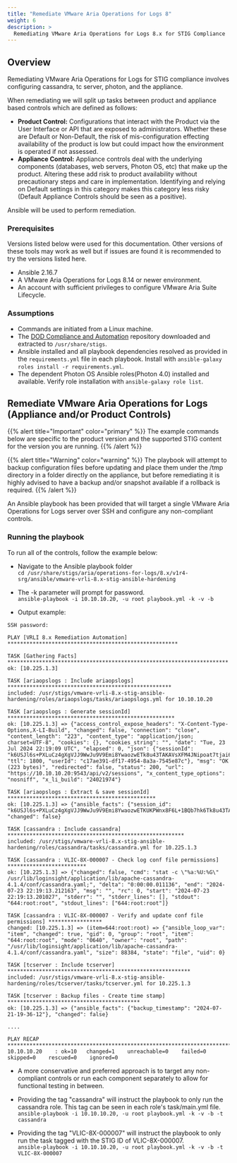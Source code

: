 ```yaml
---
title: "Remediate VMware Aria Operations for Logs 8"
weight: 6
description: >
  Remediating VMware Aria Operations for Logs 8.x for STIG Compliance
---
```

## Overview
Remediating VMware Aria Operations for Logs for STIG compliance involves configuring cassandra, tc server, photon, and the appliance.

When remediating we will split up tasks between product and appliance based controls which are defined as follows:
* **Product Control:** Configurations that interact with the Product via the User Interface or API that are exposed to administrators. Whether these are Default or Non-Default, the risk of mis-configuration effecting availability of the product is low but could impact how the environment is operated if not assessed.
* **Appliance Control:** Appliance controls deal with the underlying components (databases, web servers, Photon OS, etc) that make up the product. Altering these add risk to product availability without precautionary steps and care in implementation. Identifying and relying on Default settings in this category makes this category less risky (Default Appliance Controls should be seen as a positive).

Ansible will be used to perform remediation.

### Prerequisites
Versions listed below were used for this documentation. Other versions of these tools may work as well but if issues are found it is recommended to try the versions listed here.  

* Ansible 2.16.7
* A VMware Aria Operations for Logs 8.14 or newer environment.
* An account with sufficient privileges to configure VMware Aria Suite Lifecycle.

### Assumptions
* Commands are initiated from a Linux machine.
* The [DOD Compliance and Automation](https://github.com/vmware/dod-compliance-and-automation) repository downloaded and extracted to `/usr/share/stigs`.
* Ansible installed and all playbook dependencies resolved as provided in the `requirements.yml` file in each playbook. Install with `ansible-galaxy roles install -r requirements.yml`.
* The dependent Photon OS Ansible roles(Photon 4.0) installed and available. Verify role installation with `ansible-galaxy role list`.

## Remediate VMware Aria Operations for Logs (Appliance and/or Product Controls)
{{% alert title="Important" color="primary" %}}
The example commands below are specific to the product version and the supported STIG content for the version you are running.
{{% /alert %}}

{{% alert title="Warning" color="warning" %}}
The playbook will attempt to backup configuration files before updating and place them under the /tmp directory in a folder directly on the appliance, but before remediating it is highly advised to have a backup and/or snapshot available if a rollback is required.
{{% /alert %}}

An Ansible playbook has been provided that will target a single VMware Aria Operations for Logs server over SSH and configure any non-compliant controls.  

### Running the playbook
To run all of the controls, follow the example below:
* Navigate to the Ansible playbook folder  
`cd /usr/share/stigs/aria/operations-for-logs/8.x/v1r4-srg/ansible/vmware-vrli-8.x-stig-ansible-hardening`

* The -k parameter will prompt for password.  
`ansible-playbook -i 10.10.10.20, -u root playbook.yml -k -v -b`

* Output example:  
```
SSH password:

PLAY [VRLI 8.x Remediation Automation] ******************************************************

TASK [Gathering Facts] **********************************************************************
ok: [10.225.1.3]

TASK [ariaopslogs : Include ariaopslogs] ****************************************************
included: /usr/stigs/vmware-vrli-8.x-stig-ansible-hardening/roles/ariaopslogs/tasks/ariaopslogs.yml for 10.10.10.20

TASK [ariaopslogs : Generate sessionId] *****************************************************
ok: [10.225.1.3] => {"access_control_expose_headers": "X-Content-Type-Options,X-LI-Build", "changed": false, "connection": "close", "content_length": "223", "content_type": "application/json; charset=UTF-8", "cookies": {}, "cookies_string": "", "date": "Tue, 23 Jul 2024 22:19:09 UTC", "elapsed": 0, "json": {"sessionId": "k6USJl6s+PXLuCz4gXgVJJ9WwJu9V9Emi8YwaozwETk8u43TAKAVsXFM4JNipoat7tjai6dj/", "ttl": 1800, "userId": "c17ae391-df17-4954-8a3a-7545e87c"}, "msg": "OK (223 bytes)", "redirected": false, "status": 200, "url": "https://10.10.10.20:9543/api/v2/sessions", "x_content_type_options": "nosniff", "x_li_build": "24021974"}

TASK [ariaopslogs : Extract & save sessionId] ***********************************************
ok: [10.225.1.3] => {"ansible_facts": {"session_id": "k6USJl6s+PXLuCz4gXgVJJ9WwJu9V9Emi8YwaozwETKUKPWnx8F6L+1BQb7hk6Tk8u43TAKAVsXFM4JNipokvWlziI3K8NmaoDw1fsGJat7tjai6dj/"}, "changed": false}

TASK [cassandra : Include cassandra] ********************************************************
included: /usr/stigs/vmware-vrli-8.x-stig-ansible-hardening/roles/cassandra/tasks/cassandra.yml for 10.225.1.3

TASK [cassandra : VLIC-8X-000007 - Check log conf file permissions] *************************
ok: [10.225.1.3] => {"changed": false, "cmd": "stat -c \"%a:%U:%G\" /usr/lib/loginsight/application/lib/apache-cassandra-4.1.4/conf/cassandra.yaml;", "delta": "0:00:00.011136", "end": "2024-07-23 22:19:13.212163", "msg": "", "rc": 0, "start": "2024-07-23 22:19:13.201027", "stderr": "", "stderr_lines": [], "stdout": "644:root:root", "stdout_lines": ["644:root:root"]}

TASK [cassandra : VLIC-8X-000007 - Verify and update conf file permissions] *****************
changed: [10.225.1.3] => (item=644:root:root) => {"ansible_loop_var": "item", "changed": true, "gid": 0, "group": "root", "item": "644:root:root", "mode": "0640", "owner": "root", "path": "/usr/lib/loginsight/application/lib/apache-cassandra-4.1.4/conf/cassandra.yaml", "size": 88384, "state": "file", "uid": 0}

TASK [tcserver : Include tcserver] **********************************************************
included: /usr/stigs/vmware-vrli-8.x-stig-ansible-hardening/roles/tcserver/tasks/tcserver.yml for 10.225.1.3

TASK [tcserver : Backup files - Create time stamp] ******************************************
ok: [10.225.1.3] => {"ansible_facts": {"backup_timestamp": "2024-07-21-19-36-12"}, "changed": false}

....

PLAY RECAP **********************************************************************************
10.10.10.20    : ok=10   changed=1    unreachable=0    failed=0    skipped=0    rescued=0    ignored=0
```

* A more conservative and preferred approach is to target any non-compliant controls or run each component separately to allow for functional testing in between.
* Providing the tag "cassandra" will instruct the playbook to only run the cassandra role. This tag can be seen in each role's task/main.yml file.  
`ansible-playbook -i 10.10.10.20, -u root playbook.yml -k -v -b -t cassandra`

* Providing the tag "VLIC-8X-000007" will instruct the playbook to only run the task tagged with the STIG ID of VLIC-8X-000007.  
`ansible-playbook -i 10.10.10.20, -u root playbook.yml -k -v -b -t VLIC-8X-000007`
